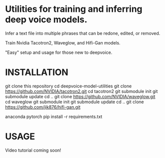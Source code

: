 # Utilities for training and inferring deep voice models.

Infer a text file into multiple phrases that can be redone, edited, or removed.

Train Nvidia Tacotron2, Waveglow, and Hifi-Gan models.

"Easy" setup and usage for those new to deepvoice.

# INSTALLATION

git clone this repository
cd deepvoice-model-utilities
git clone https://github.com/NVIDIA/tacotron2.git
cd tacotron2
git submodule init
git submodule update
cd ..
git clone https://github.com/NVIDIA/waveglow.git
cd waveglow
git submodule init
git submodule update
cd ..
git clone https://github.com/jik876/hifi-gan.git

anaconda
pytorch
pip install -r requirements.txt

# USAGE

Video tutorial coming soon!
